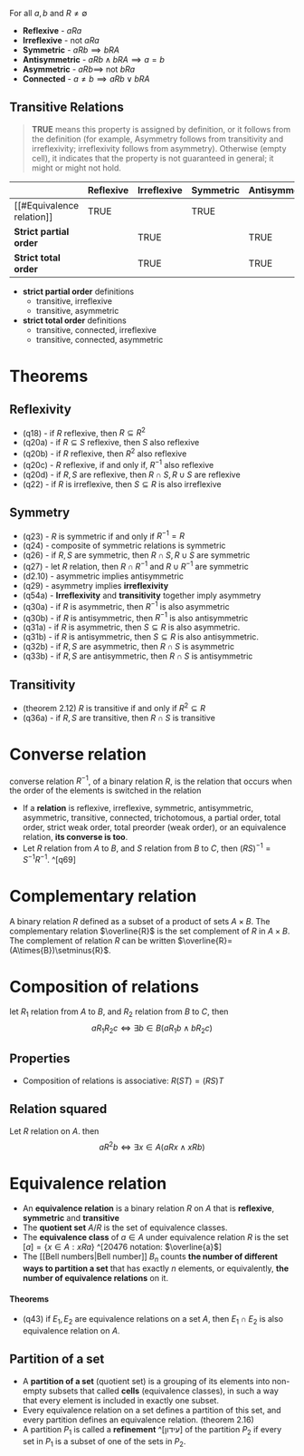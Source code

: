 For all $a,b$ and $R\ne \emptyset$
- **Reflexive** - $aRa$
- **Irreflexive** - not $aRa$
- **Symmetric** - $aRb \implies bRA$
- **Antisymmetric** - $aRb \land bRA \implies a=b$
- **Asymmetric** - $aRb \implies$ not $bRa$
- **Connected** - $a\neq{b} \implies aRb \lor bRA$

## Transitive Relations 

> **TRUE** means this property is assigned by definition, or it follows from the definition (for example, Asymmetry follows from transitivity and irreflexivity; irreflexivity follows from asymmetry). Otherwise (empty cell), it indicates that the property is not guaranteed in general; it might or might not hold.


|                                             | Reflexive | Irreflexive | Symmetric | Antisymmetric | Asymmetric | Connected |
| ------------------------------------------- | --------- | ----------- | --------- | ------------- | ---------- | --------- |
| [[#Equivalence relation]]                   | TRUE  |             | TRUE  |               |            |           |
| **Strict partial order**   |           | TRUE    |           | TRUE        | TRUE     |           |
| **Strict total order** |           | TRUE    |           | TRUE        | TRUE     | TRUE  |

- **strict partial order** definitions
	- transitive, irreflexive
	- transitive, asymmetric
- **strict total order** definitions
	- transitive, connected, irreflexive
	- transitive, connected, asymmetric

# Theorems
## Reflexivity

- (q18) - if $R$ reflexive, then $R\subseteq{R^2}$
- (q20a) - if $R\subseteq{S}$ reflexive, then $S$ also reflexive
- (q20b) - if $R$ reflexive, then ${R^2}$ also reflexive
- (q20c) - $R$ reflexive, if and only if, $R^{-1}$ also reflexive 
- (q20d) - if $R,S$ are reflexive, then $R\cap{S},R\cup{S}$ are reflexive
- (q22) - if $R$ is irreflexive, then $S\subseteq{R}$ is also irreflexive

## Symmetry

- (q23) - $R$ is symmetric if and only if $R^{-1} = R$ 
- (q24) - composite of symmetric relations is symmetric
- (q26) - if $R,S$ are symmetric, then $R\cap{S},R\cup{S}$ are symmetric
- (q27) - let $R$ relation, then $R\cap{R}^{-1}$ and $R\cup{R}^{-1}$ are symmetric
- (d2.10) - asymmetric implies antisymmetric
- (q29) - asymmetry implies **irreflexivity**
- (q54a) - **Irreflexivity** and **transitivity** together imply asymmetry
- (q30a) - if $R$ is asymmetric, then $R^{-1}$ is also asymmetric
- (q30b) - if $R$ is antisymmetric, then $R^{-1}$ is also antisymmetric
- (q31a) -  if $R$ is asymmetric, then $S\subseteq{R}$ is also asymmetric.
- (q31b) -  if $R$ is antisymmetric, then $S\subseteq{R}$ is also antisymmetric.
- (q32b) - if $R,S$ are asymmetric, then $R\cap{S}$ is asymmetric
- (q33b) - if $R,S$ are antisymmetric, then $R\cap{S}$ is antisymmetric

## Transitivity

- (theorem 2.12) $R$ is transitive if and only if $R^2\subseteq{R}$
- (q36a) - if $R,S$ are transitive, then $R\cap{S}$ is transitive

# Converse relation
converse relation $R^{-1}$, of a binary relation $R$, is the relation that occurs when the order of the elements is switched in the relation

- If a **relation** is reflexive, irreflexive, symmetric, antisymmetric, asymmetric, transitive, connected, trichotomous, a partial order, total order, strict weak order, total preorder (weak order), or an equivalence relation, **its converse is too**.
- Let $R$ relation from $A$ to $B$, and $S$ relation from $B$ to $C$, then $(RS)^{-1}=S^{-1}R^{-1}$. ^[q69]


# Complementary relation
A binary relation $R$ defined as a subset of a product of sets $A\times B$. The complementary relation $\overline{R}$ is the set complement of $R$ in $A\times{B}$. The complement of relation $R$ can be written $\overline{R}=(A\times{B})\setminus{R}$.


# Composition of relations
let $R_1$ relation from $A$ to $B$, and $R_2$ relation from $B$ to $C$, then 
$$aR_1R_2c\Leftrightarrow\exists{b}\in{B}(aR_1b\land bR_2c)$$
## Properties
- Composition of relations is associative: $R(ST)=(RS)T$

## Relation squared
Let $R$ relation on $A$. then
$$aR^2b\Leftrightarrow\exists{x}\in{A}(aRx\land xRb)$$
# Equivalence relation

- An **equivalence relation** is a binary relation $R$ on $A$ that is **reflexive**, **symmetric** and **transitive**
- The **quotient set** $A/R$ is the set of equivalence classes.
- The **equivalence class** of $a\in{A}$ under equivalence relation $R$ is the set $[a]=\{x \in A : x R a\}$ ^[20476 notation: $\overline{a}$]
- The [[Bell numbers|Bell number]] $B_{n}$ counts **the number of different ways to partition a set** that has exactly $n$ elements, or equivalently, **the number of equivalence relations** on it.

#### Theorems 
- (q43) if $E_1, E_2$ are equivalence relations on a set $A$, then $E_1\cap{E_2}$ is also equivalence relation on $A$.

## Partition of a set
 - A **partition of a set** (quotient set) is a grouping of its elements into non-empty subsets that called **cells** (equivalence classes), in such a way that every element is included in exactly one subset.
 - Every equivalence relation on a set defines a partition of this set, and every partition defines an equivalence relation. (theorem 2.16)
 - A partition $P_1$ is called a **refinement** ^[עידון] of the partition $P_2$ if every set in $P_1$ is a subset of one of the sets in $P_2$.